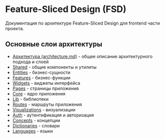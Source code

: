 # Feature-Sliced Design (FSD)

Документация по архитектуре Feature-Sliced Design для frontend части проекта.

## Основные слои архитектуры

- [Архитектура (architecture.md)](./architecture.md) - общее описание архитектурного подхода и слоей
- [Shared](./shared/) - общие компоненты и утилиты
- [Entities](./entities/) - бизнес-сущности
- [Features](./features/) - бизнес-функции
- [Widgets](./widgets/) - виджеты интерфейса
- [Pages](./pages/) - страницы приложения
- [Core](./core/) - ядро приложения
- [Lib](./lib/) - библиотеки
- [Routes](./routes/) - маршруты приложения
- [Visualizations](./visualizations/) - визуализации
- [Auth](./auth/) - аутентификация и авторизация
- [Concepts](./concepts/) - концепции
- [Dictionaries](./dictionaries/) - словари
- [Languages](./languages/) - языки